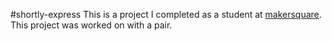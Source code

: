 #shortly-express
This is a project I completed as a student at [makersquare](http://makersquare.com). This project was worked on with a pair.